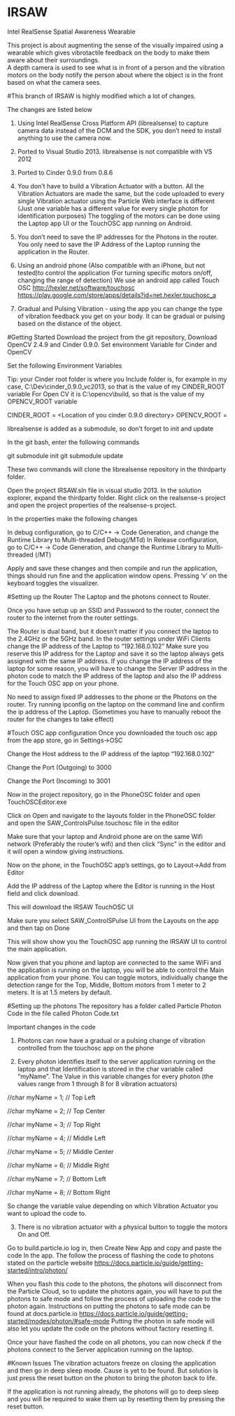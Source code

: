 # IRSAW
Intel RealSense Spatial Awareness Wearable 


This project is about augmenting the sense of the visually impaired using a wearable which gives vibrotactile feedback 
on the body to make them aware about their surroundings.  
A depth camera is used to see what is in front of a person and the vibration motors on the body notify the person 
about where the object is in the front based on what the camera sees. 


#This branch of IRSAW is highly modified which a lot of changes.

The changes are listed below

1.	Using Intel RealSense Cross Platform API (librealsense) to capture camera data instead of the DCM and the SDK, you don’t need to install anything to use the camera now.

2.	Ported to Visual Studio 2013. librealsense is not compatible with VS 2012

3.	Ported to Cinder 0.9.0 from 0.8.6

4.	You don’t have to build a Vibration Actuator with a button. All the Vibration Actuators are made the same, but the code uploaded to every single Vibration actuator using the Particle Web interface is different (Just one variable has a different value for every single photon for identification purposes) The toggling of the motors can be done using the Laptop app UI or the TouchOSC app running on Android.

5.	You don’t need to save the IP addresses for the Photons in the router. You only need to save the IP Address of the Laptop running the application in the Router.

6.	Using an android phone  (Also compatible with an iPhone, but not tested)to control the application (For turning specific motors on/off, changing the range of detection) We use an android app called Touch OSC http://hexler.net/software/touchosc https://play.google.com/store/apps/details?id=net.hexler.touchosc_a  

7.	Gradual and Pulsing Vibration - using the app you can change the type of vibration feedback you get on your body. It can be gradual or pulsing based on the distance of the object.

#Getting Started
Download the project from the git repository, Download OpenCV 2.4.9 and Cinder 0.9.0. Set environment Variable for Cinder and OpenCV

Set the following Environment Variables	

Tip: your Cinder root folder is where you Include folder is, for example in my case, 
C:\Dev\cinder_0.9.0_vc2013, so that is the value of my CINDER_ROOT variable
For Open CV it is C:\opencv\build, so that is the value of my OPENCV_ROOT variable

CINDER_ROOT = <Location of you cinder 0.9.0 directory>
OPENCV_ROOT = <Location of your OpenCV directory>

librealsense is added as a submodule, so don’t forget to init and update

In the git bash, enter the following commands

git submodule init
git submodule update

These two commands will clone the librealsense repository in the thirdparty folder.

Open the project IRSAW.sln file in visual studio 2013. In the solution explorer, expand the thirdparty folder. Right click on the realsense-s project and open the project properties of the realsense-s project.

In the properties make the following changes

In debug configuration, go to C/C++ -> Code Generation, and change the Runtime Library to Multi-threaded Debug(/MTd)
In Release configuration, go to C/C++ -> Code Generation, and change the Runtime Library to Multi-threaded (/MT)

Apply and save these changes and then compile and run the application, things should run fine and the application window opens. Pressing ‘v’ on the keyboard toggles the visualizer.


#Setting up the Router
The Laptop and the photons connect to Router.

Once you have setup up an SSID and Password to the router, connect the router to the internet from the router settings.

The Router is dual band, but it doesn’t matter if you connect the laptop to the 2.4GHz or the 5GHz band. In the router settings under WiFi Clients change the IP address of the Laptop to “192.168.0.102” Make sure you reserve this IP address for the Laptop and save it so the laptop always gets assigned with the same IP address. If you change the IP address of the laptop for some reason, you will have to change the Server IP address in the photon code to match the IP address of the laptop and also the IP address for the Touch OSC app on your phone.

No need to assign fixed IP addresses to the phone or the Photons on the router.
Try running ipconfig on the laptop on the command line and confirm the ip address of the Laptop. (Sometimes you have to manually reboot the router for the changes to take effect)

#Touch OSC app configuration
Once you downloaded the touch osc app from the app store, go in Settings->OSC

Change the Host address to the IP address of the laptop “192.168.0.102”

Change the Port (Outgoing) to 3000

Change the Port (Incoming) to 3001

Now in the project repository, go in the PhoneOSC folder and open TouchOSCEditor.exe

Click on Open and navigate to the layouts folder in the PhoneOSC folder and open the SAW_ControlsPulse.touchosc file in the editor

Make sure that your laptop and Android phone are on the same Wifi network (Preferably the router’s wifi) and then click “Sync” in the editor and it will open a window giving instructions.

Now on the phone, in the TouchOSC app’s settings, go to Layout->Add from Editor

Add the IP address of the Laptop where the Editor is running in the Host field and click download.

This will download the IRSAW TouchOSC UI

Make sure you select SAW_ControlSPulse UI from the Layouts on the app and then tap on Done

This will show show you the TouchOSC app running the IRSAW UI to control the main application.

Now given that you phone and laptop are connected to the same WiFi and the application is running on the laptop, you will be able to control the Main application from your phone. You can toggle motors, individually change the detection range for the Top, Middle, Bottom motors from 1 meter to 2 meters. It is at 1.5 meters by default.

#Setting up the photons
The repository has a folder called Particle Photon Code in the file called Photon Code.txt

Important changes in the code

1.	Photons can now have a gradual or a pulsing change of vibration controlled from the touchosc app on the phone

2.	Every photon identifies itself to the server application running on the laptop and that Identification is stored in the char variable called “myName”. The Value in this variable changes for every photon (the values range from 1 through 8 for 8 vibration actuators) 

//char myName = 1;                        // Top Left

//char myName = 2;                        // Top Center

//char myName = 3;                        // Top Right

//char myName = 4;                        // Middle Left

//char myName = 5;                        // Middle Center

//char myName = 6;                        // Middle Right

//char myName = 7;                        // Bottom Left

//char myName = 8;                        // Bottom Right

So change the variable value depending on which Vibration Actuator you want to upload the code to.

3.	There is no vibration actuator with a physical button to toggle the motors On and Off.

Go to build.particle.io log in, then Create New App and copy and paste the code In the app. The follow the process of flashing the code to photons stated on the particle website
https://docs.particle.io/guide/getting-started/intro/photon/ 

When you flash this code to the photons, the photons will disconnect from the Particle Cloud, so to update the photons again, you will have to put the photons to safe mode and follow the process of uploading the code to the photon again. Instructions on putting the photons to safe mode can be found at docs.particle.io https://docs.particle.io/guide/getting-started/modes/photon/#safe-mode Putting the photon in safe mode will also let you update the code on the photons without factory resetting it.

Once your have flashed the code on all photons, you can now check if the photons connect to the Server application running on the laptop. 

#Known Issues
The vibration actuators freeze on closing the application and then go in deep sleep mode. Cause is yet to be found. But solution is just press the reset button on the photon to bring the photon back to life. 

If the application is not running already, the photons will go to deep sleep and you will be required to wake them up by resetting them by pressing the reset button. 
